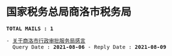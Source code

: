 # 国家税务总局商洛市税务局
<pre><b>TOTAL MAILS : 1</b></pre>
<pre>
- <a href="../../categories/mails/7626.md">关于商洛市行政审批服务局感言</a><br/>  Query Date : <b>2021-08-06</b> - Reply Date : <b>2021-08-09</b>
</pre>
